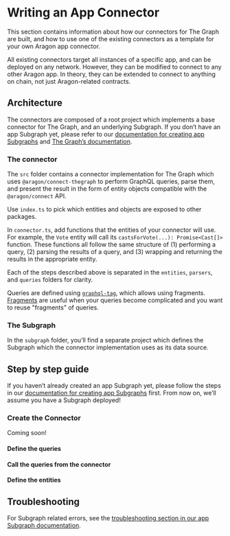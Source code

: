 # Writing an App Connector

This section contains information about how our connectors for The Graph are built, and how to use one of the existing connectors as a template for your own Aragon app connector.

All existing connectors target all instances of a specific app, and can be deployed on any network. However, they can be modified to connect to any other Aragon app. In theory, they can be extended to connect to anything on chain, not just Aragon-related contracts.

## Architecture

The connectors are composed of a root project which implements a base connector for The Graph, and an underlying Subgraph. If you don’t have an app Subgraph yet, please refer to our [documentation for creating app Subgraphs](app-subgraphs.md) and [The Graph’s documentation](https://thegraph.com/docs).

### The connector

The `src` folder contains a connector implementation for The Graph which uses `@aragon/connect-thegraph` to perform GraphQL queries, parse them, and present the result in the form of entity objects compatible with the `@aragon/connect` API.

Use `index.ts` to pick which entities and objects are exposed to other packages.

In `connector.ts`, add functions that the entities of your connector will use. For example, the `Vote` entity will call its `castsForVote(...): Promise<Cast[]>` function. These functions all follow the same structure of \(1\) performing a query, \(2\) parsing the results of a query, and \(3\) wrapping and returning the results in the appropriate entity.

Each of the steps described above is separated in the `entities`, `parsers`, and `queries` folders for clarity.

Queries are defined using [`graphql-tag`](https://github.com/apollographql/graphql-tag), which allows using fragments. [Fragments](https://graphql.org/learn/queries/#fragments) are useful when your queries become complicated and you want to reuse "fragments" of queries.

### The Subgraph

In the `subgraph` folder, you’ll find a separate project which defines the Subgraph which the connector implementation uses as its data source.

## Step by step guide

If you haven’t already created an app Subgraph yet, please follow the steps in our [documentation for creating app Subgraphs](app-subgraphs.md) first. From now on, we’ll assume you have a Subgraph deployed!

### Create the Connector

Coming soon!

#### Define the queries

#### Call the queries from the connector

#### Define the entities

## Troubleshooting

For Subgraph related errors, see the [troubleshooting section in our app Subgraph documentation](app-subgraphs.md#troubleshooting).
